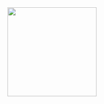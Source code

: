 
<div align="center">
  <a href="https://top.gg/bot/810437235786383360">
    <img src="https://i.imgur.com/CCqet4D.png" width="200" height="200">
  </a>
</div>
<div style="background-image: 'https://i.imgur.com/hZewoCP.jpg';">
